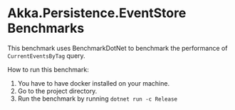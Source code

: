 # Akka.Persistence.EventStore Benchmarks

This benchmark uses BenchmarkDotNet to benchmark the performance of `CurrentEventsByTag` query.

How to run this benchmark:
1. You have to have docker installed on your machine.
2. Go to the project directory.
3. Run the benchmark by running `dotnet run -c Release`